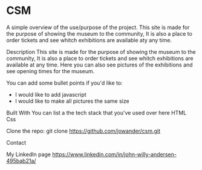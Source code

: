 # CSM

A simple overview of the use/purpose of the project.
This site is made for the purpose of showing the museum to the community, It is also a place to order
tickets and see whitch exhibitions are available aty any time.

Description
This site is made for the purpose of showing the museum to the community, It is also a place to order
tickets and see whitch exhibitions are available at any time. Here you can also see pictures of the exhibitions 
and see opening times for the museum. 

You can add some bullet points if you'd like to:

* I would like to add javascript
* I would like to make all pictures the same size

Built With
You can list a the tech stack that you've used over here
HTML
Css


Clone the repo:
git clone https://github.com/jowander/csm.git


Contact

My LinkedIn page
https://www.linkedin.com/in/john-willy-andersen-495bab21a/
